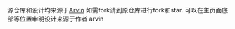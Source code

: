 源仓库和设计均来源于[Arvin](https://github.com/pinky-pig/arvin/)
如需fork请到原仓库进行fork和star.
可以在主页面底部等位置申明设计来源于作者 arvin
